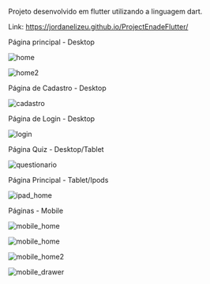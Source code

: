 Projeto desenvolvido em flutter utilizando a linguagem dart.

Link: https://jordanelizeu.github.io/ProjectEnadeFlutter/

Página principal - Desktop

![home](https://user-images.githubusercontent.com/78436676/144412749-201c149a-27e7-4bea-a881-978db97bb95a.png)

![home2](https://user-images.githubusercontent.com/78436676/144412853-e5118558-8965-4b1f-b65a-398c16a190b1.png)

Página de Cadastro - Desktop 

![cadastro](https://user-images.githubusercontent.com/78436676/144412918-144216aa-cdf5-439b-a5c7-8c63a1af58d7.png)

Página de Login - Desktop

![login](https://user-images.githubusercontent.com/78436676/144412976-2ee2ba7c-f9b1-4422-a605-1b1d45868c99.png)

Página Quiz - Desktop/Tablet

![questionario](https://user-images.githubusercontent.com/78436676/144413253-f768cfac-8d10-4c6f-b703-08759d031b74.png)

Página Principal - Tablet/Ipods

![ipad_home](https://user-images.githubusercontent.com/78436676/144413054-4a9eb618-dcd1-4d4c-8a34-046e16cf6d0d.png)

Páginas - Mobile

![mobile_home](https://user-images.githubusercontent.com/78436676/144413307-390107f3-d7b2-47be-a93c-8b807458dc1b.png)

![mobile_home](https://user-images.githubusercontent.com/78436676/144413364-2a94ad84-de46-4406-bc15-6ee56363ecf3.png)

![mobile_home2](https://user-images.githubusercontent.com/78436676/144413389-47fa77b3-0fb4-4455-9f52-a01e97715c63.png)

![mobile_drawer](https://user-images.githubusercontent.com/78436676/144413416-cf16c37a-bb1f-400f-a184-f43117831d31.png)



